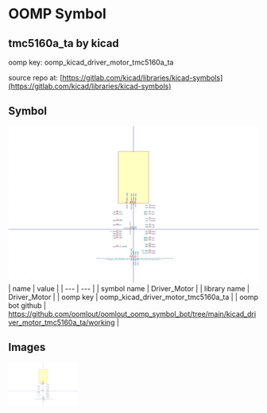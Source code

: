 # OOMP Symbol  
## tmc5160a_ta  by kicad  
  
oomp key: oomp_kicad_driver_motor_tmc5160a_ta  
  
source repo at: [https://gitlab.com/kicad/libraries/kicad-symbols](https://gitlab.com/kicad/libraries/kicad-symbols)  
## Symbol  
  
[![working.png](working_600.png)](working.png)  
| name | value | 
| --- | --- | 
| symbol name | Driver_Motor | 
| library name | Driver_Motor | 
| oomp key | oomp_kicad_driver_motor_tmc5160a_ta | 
| oomp bot github | https://github.com/oomlout/oomlout_oomp_symbol_bot/tree/main/kicad_driver_motor_tmc5160a_ta/working | 
## Images  
  
[![working.png](working_140.png)](working.png)  
